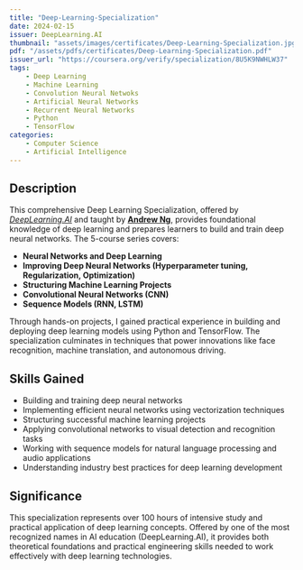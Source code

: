 ```yaml
---
title: "Deep-Learning-Specialization"
date: 2024-02-15
issuer: DeepLearning.AI
thumbnail: "assets/images/certificates/Deep-Learning-Specialization.jpg"
pdf: "/assets/pdfs/certificates/Deep-Learning-Specialization.pdf"
issuer_url: "https://coursera.org/verify/specialization/8U5K9NWHLW37"
tags:
    - Deep Learning
    - Machine Learning
    - Convolution Neural Netwoks
    - Artificial Neural Networks
    - Recurrent Neural Networks
    - Python
    - TensorFlow
categories:
    - Computer Science
    - Artificial Intelligence
---
```


## Description

This comprehensive Deep Learning Specialization, offered by [*DeepLearning.AI*](https://www.deeplearning.ai) and taught by [**Andrew Ng**](https://en.wikipedia.org/wiki/Andrew_Ng), provides foundational knowledge of deep learning and prepares learners to build and train deep neural networks. The 5-course series covers:

- **Neural Networks and Deep Learning**
- **Improving Deep Neural Networks (Hyperparameter tuning, Regularization, Optimization)**
- **Structuring Machine Learning Projects**
- **Convolutional Neural Networks (CNN)**
- **Sequence Models (RNN, LSTM)**

Through hands-on projects, I gained practical experience in building and deploying deep learning models using Python and TensorFlow. The specialization culminates in techniques that power innovations like face recognition, machine translation, and autonomous driving.

## Skills Gained

- Building and training deep neural networks
- Implementing efficient neural networks using vectorization techniques
- Structuring successful machine learning projects
- Applying convolutional networks to visual detection and recognition tasks
- Working with sequence models for natural language processing and audio applications
- Understanding industry best practices for deep learning development

## Significance

This specialization represents over 100 hours of intensive study and practical application of deep learning concepts. Offered by one of the most recognized names in AI education (DeepLearning.AI), it provides both theoretical foundations and practical engineering skills needed to work effectively with deep learning technologies.
